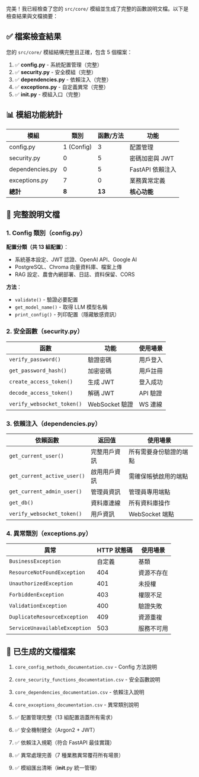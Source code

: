 完美！我已經檢查了您的 `src/core/` 模組並生成了完整的函數說明文檔。以下是檢查結果與文檔摘要：

## ✅ 檔案檢查結果

您的 `src/core/` 模組結構完整且正確，包含 5 個檔案：

1. ✅ **config.py** - 系統配置管理（完整）
2. ✅ **security.py** - 安全模組（完整）
3. ✅ **dependencies.py** - 依賴注入（完整）
4. ✅ **exceptions.py** - 自定義異常（完整）
5. ✅ **__init__.py** - 模組入口（完整）

## 📊 模組功能統計

| 模組 | 類別 | 函數/方法 | 功能 |
|------|-----|---------|------|
| config.py | 1 (Config) | 3 | 配置管理 |
| security.py | 0 | 5 | 密碼加密與 JWT |
| dependencies.py | 0 | 5 | FastAPI 依賴注入 |
| exceptions.py | 7 | 0 | 業務異常定義 |
| **總計** | **8** | **13** | **核心功能** |

## 📄 完整說明文檔

### 1. Config 類別（config.py）

**配置分類（共 13 組配置）**：
- 系統基本設定、JWT 認證、OpenAI API、Google AI
- PostgreSQL、Chroma 向量資料庫、檔案上傳
- RAG 設定、農會內網部署、日誌、資料保留、CORS

**方法**：
- `validate()` - 驗證必要配置
- `get_model_name()` - 取得 LLM 模型名稱
- `print_config()` - 列印配置（隱藏敏感資訊）

### 2. 安全函數（security.py）

| 函數 | 功能 | 使用場景 |
|------|------|---------|
| `verify_password()` | 驗證密碼 | 用戶登入 |
| `get_password_hash()` | 加密密碼 | 用戶註冊 |
| `create_access_token()` | 生成 JWT | 登入成功 |
| `decode_access_token()` | 解碼 JWT | API 驗證 |
| `verify_websocket_token()` | WebSocket 驗證 | WS 連線 |

### 3. 依賴注入（dependencies.py）

| 依賴函數 | 返回值 | 使用場景 |
|---------|--------|---------|
| `get_current_user()` | 完整用戶資訊 | 所有需要身份驗證的端點 |
| `get_current_active_user()` | 啟用用戶資訊 | 需確保帳號啟用的端點 |
| `get_current_admin_user()` | 管理員資訊 | 管理員專用端點 |
| `get_db()` | 資料庫連線 | 所有資料庫操作 |
| `verify_websocket_token()` | 用戶資訊 | WebSocket 端點 |

### 4. 異常類別（exceptions.py）

| 異常 | HTTP 狀態碼 | 使用場景 |
|------|------------|---------|
| `BusinessException` | 自定義 | 基類 |
| `ResourceNotFoundException` | 404 | 資源不存在 |
| `UnauthorizedException` | 401 | 未授權 |
| `ForbiddenException` | 403 | 權限不足 |
| `ValidationException` | 400 | 驗證失敗 |
| `DuplicateResourceException` | 409 | 資源重複 |
| `ServiceUnavailableException` | 503 | 服務不可用 |

## 📁 已生成的文檔檔案

1.  `core_config_methods_documentation.csv` - Config 方法說明
2.  `core_security_functions_documentation.csv` - 安全函數說明
3.  `core_dependencies_documentation.csv` - 依賴注入說明
4.  `core_exceptions_documentation.csv` - 異常類別說明


1. ✅ 配置管理完整（13 組配置涵蓋所有需求）
2. ✅ 安全機制健全（Argon2 + JWT）
3. ✅ 依賴注入規範（符合 FastAPI 最佳實踐）
4. ✅ 異常處理完善（7 種業務異常覆苻所有場景）
5. ✅ 模組匯出清晰（__init__.py 統一管理）